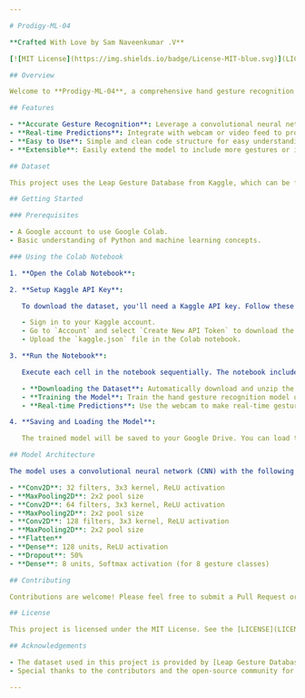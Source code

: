 ```yaml
---

# Prodigy-ML-04

**Crafted With Love by Sam Naveenkumar .V**

[![MIT License](https://img.shields.io/badge/License-MIT-blue.svg)](LICENSE)

## Overview

Welcome to **Prodigy-ML-04**, a comprehensive hand gesture recognition model designed to accurately identify and classify different hand gestures from image or video data. This project aims to enable intuitive human-computer interaction and gesture-based control systems, making technology more accessible and interactive.

## Features

- **Accurate Gesture Recognition**: Leverage a convolutional neural network (CNN) to classify hand gestures with high accuracy.
- **Real-time Predictions**: Integrate with webcam or video feed to provide real-time gesture recognition.
- **Easy to Use**: Simple and clean code structure for easy understanding and modification.
- **Extensible**: Easily extend the model to include more gestures or improve accuracy with additional data.

## Dataset

This project uses the Leap Gesture Database from Kaggle, which can be found [here](https://www.kaggle.com/datasets/gti-upm/leapgestrecog).

## Getting Started

### Prerequisites

- A Google account to use Google Colab.
- Basic understanding of Python and machine learning concepts.

### Using the Colab Notebook

1. **Open the Colab Notebook**:

2. **Setup Kaggle API Key**:

   To download the dataset, you'll need a Kaggle API key. Follow these steps:

   - Sign in to your Kaggle account.
   - Go to `Account` and select `Create New API Token` to download the `kaggle.json` file.
   - Upload the `kaggle.json` file in the Colab notebook.

3. **Run the Notebook**:

   Execute each cell in the notebook sequentially. The notebook includes:

   - **Downloading the Dataset**: Automatically download and unzip the dataset from Kaggle.
   - **Training the Model**: Train the hand gesture recognition model using the provided dataset.
   - **Real-time Predictions**: Use the webcam to make real-time gesture predictions or upload an image/video for prediction.

4. **Saving and Loading the Model**:

   The trained model will be saved to your Google Drive. You can load the saved model for future predictions without retraining.

## Model Architecture

The model uses a convolutional neural network (CNN) with the following architecture:

- **Conv2D**: 32 filters, 3x3 kernel, ReLU activation
- **MaxPooling2D**: 2x2 pool size
- **Conv2D**: 64 filters, 3x3 kernel, ReLU activation
- **MaxPooling2D**: 2x2 pool size
- **Conv2D**: 128 filters, 3x3 kernel, ReLU activation
- **MaxPooling2D**: 2x2 pool size
- **Flatten**
- **Dense**: 128 units, ReLU activation
- **Dropout**: 50%
- **Dense**: 8 units, Softmax activation (for 8 gesture classes)

## Contributing

Contributions are welcome! Please feel free to submit a Pull Request or open an Issue to improve this project.

## License

This project is licensed under the MIT License. See the [LICENSE](LICENSE) file for details.

## Acknowledgements

- The dataset used in this project is provided by [Leap Gesture Database](https://www.kaggle.com/datasets/gti-upm/leapgestrecog) on Kaggle.
- Special thanks to the contributors and the open-source community for their valuable resources and support.

---
```

